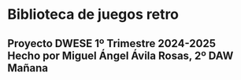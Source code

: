 <h1>Biblioteca de juegos retro</h1>
<h2>Proyecto DWESE 1º Trimestre 2024-2025<br>Hecho por Miguel Ángel Ávila Rosas, 2º DAW Mañana</h2>

